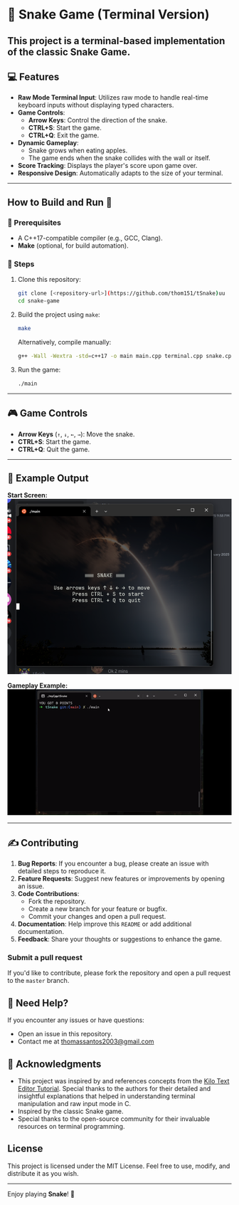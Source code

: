# 🐍 Snake Game (Terminal Version)

This project is a terminal-based implementation of the classic **Snake Game**. 
---

## 💻 Features

- **Raw Mode Terminal Input**: Utilizes raw mode to handle real-time keyboard inputs without displaying typed characters.
- **Game Controls**:
  - **Arrow Keys**: Control the direction of the snake.
  - **CTRL+S**: Start the game.
  - **CTRL+Q**: Exit the game.
- **Dynamic Gameplay**:
  - Snake grows when eating apples.
  - The game ends when the snake collides with the wall or itself.
- **Score Tracking**: Displays the player's score upon game over.
- **Responsive Design**: Automatically adapts to the size of your terminal.

---

## How to Build and Run 🚀

### 📄 Prerequisites
- A C++17-compatible compiler (e.g., GCC, Clang).
- **Make** (optional, for build automation).

### 🦵 Steps
1. Clone this repository:
   ```bash
   git clone [<repository-url>](https://github.com/thom151/tSnake)uu
   cd snake-game
   ```
2. Build the project using `make`:
   ```bash
   make
   ```
   Alternatively, compile manually:
   ```bash
   g++ -Wall -Wextra -std=c++17 -o main main.cpp terminal.cpp snake.cpp apple.cpp
   ```
3. Run the game:
   ```bash
   ./main
   ```

---

## 🎮 Game Controls

- **Arrow Keys** (`↑`, `↓`, `←`, `→`): Move the snake.
- **CTRL+S**: Start the game.
- **CTRL+Q**: Quit the game.

---

## 🎥 Example Output

**Start Screen:**
![snake start screen](start.png)

**Gameplay Example:**
![snake gameplay](gameplay.gif)

---


## ✍️ Contributing

1. **Bug Reports**: If you encounter a bug, please create an issue with detailed steps to reproduce it.
2. **Feature Requests**: Suggest new features or improvements by opening an issue.
3. **Code Contributions**:
   - Fork the repository.
   - Create a new branch for your feature or bugfix.
   - Commit your changes and open a pull request.
4. **Documentation**: Help improve this `README` or add additional documentation.
5. **Feedback**: Share your thoughts or suggestions to enhance the game.


### Submit a pull request

If you'd like to contribute, please fork the repository and open a pull request to the `master` branch.

## 🤝 Need Help?

If you encounter any issues or have questions:
- Open an issue in this repository.
- Contact me at [thomassantos2003@gmail.com](mailto:thomassantos2003@gmail.com)

## 🙏 Acknowledgments

- This project was inspired by and references concepts from the [Kilo Text Editor Tutorial](https://viewsourcecode.org/snaptoken/kilo/). Special thanks to the authors for their detailed and insightful explanations that helped in understanding terminal manipulation and raw input mode in C.
- Inspired by the classic Snake game.
- Special thanks to the open-source community for their invaluable resources on terminal programming.

## License

This project is licensed under the MIT License. Feel free to use, modify, and distribute it as you wish.

---

Enjoy playing **Snake**! 🎉
